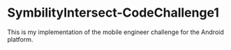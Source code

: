 # SymbilityIntersect-CodeChallenge1
This is my implementation of the mobile engineer challenge for the Android platform.
